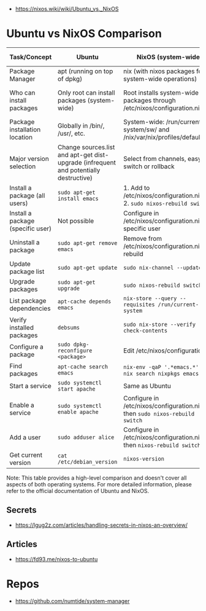 - https://nixos.wiki/wiki/Ubuntu_vs._NixOS

# Ubuntu vs NixOS Comparison

| Task/Concept                      | Ubuntu                                                                                | NixOS (system-wide)                                                         | NixOS (user) / Nix in general                                    |
|-----------------------------------|---------------------------------------------------------------------------------------|-----------------------------------------------------------------------------|------------------------------------------------------------------|
| Package Manager                   | apt (running on top of dpkg)                                                          | nix (with nixos packages for system-wide operations)                        | nix                                                              |
| Who can install packages          | Only root can install packages (system-wide)                                          | Root installs system-wide packages through /etc/nixos/configuration.nix     | Users can install their own packages and have their own profiles |
| Package installation location     | Globally in /bin/, /usr/, etc.                                                        | System-wide: /run/current-system/sw/ and /nix/var/nix/profiles/default/bin/ | User packages: ~/.nix-profile/                                   |
| Major version selection           | Change sources.list and apt-get dist-upgrade (infrequent and potentially destructive) | Select from channels, easy to switch or rollback                            | Per-user if not set by root                                      |
| Install a package (all users)     | `sudo apt-get install emacs`                                                          | 1. Add to /etc/nixos/configuration.nix<br>2. `sudo nixos-rebuild switch`    | `nix-env -iA nixos.emacs`                                        |
| Install a package (specific user) | Not possible                                                                          | Configure in /etc/nixos/configuration.nix for specific user                 | Configure in ~/.nixpkgs/config.nix                               |
| Uninstall a package               | `sudo apt-get remove emacs`                                                           | Remove from /etc/nixos/configuration.nix and rebuild                        | `nix-env --uninstall emacs`                                      |
| Update package list               | `sudo apt-get update`                                                                 | `sudo nix-channel --update`                                                 | `nix-channel --update`                                           |
| Upgrade packages                  | `sudo apt-get upgrade`                                                                | `sudo nixos-rebuild switch`                                                 | `nix-env -u`                                                     |
| List package dependencies         | `apt-cache depends emacs`                                                             | `nix-store --query --requisites /run/current-system`                        | `nix-store --query --references $(which emacs)`                  |
| Verify installed packages         | `debsums`                                                                             | `sudo nix-store --verify --check-contents`                                  | `nix-store --verify --check-contents`                            |
| Configure a package               | `sudo dpkg-reconfigure <package>`                                                     | Edit /etc/nixos/configuration.nix                                           | Edit ~/.nixpkgs/config.nix                                       |
| Find packages                     | `apt-cache search emacs`                                                              | `nix-env -qaP '.*emacs.*'` or `nix search nixpkgs emacs`                    | Same as system-wide                                              |
| Start a service                   | `sudo systemctl start apache`                                                         | Same as Ubuntu                                                              | N/A                                                              |
| Enable a service                  | `sudo systemctl enable apache`                                                        | Configure in /etc/nixos/configuration.nix, then `sudo nixos-rebuild switch` | N/A                                                              |
| Add a user                        | `sudo adduser alice`                                                                  | Configure in /etc/nixos/configuration.nix, then `nixos-rebuild switch`      | N/A                                                              |
| Get current version               | `cat /etc/debian_version`                                                             | `nixos-version`                                                             | N/A                                                              |

Note: This table provides a high-level comparison and doesn't cover all aspects of both operating systems. For more
detailed information, please refer to the official documentation of Ubuntu and NixOS.

## Secrets

- https://lgug2z.com/articles/handling-secrets-in-nixos-an-overview/


## Articles

- https://fd93.me/nixos-to-ubuntu


# Repos

- https://github.com/numtide/system-manager